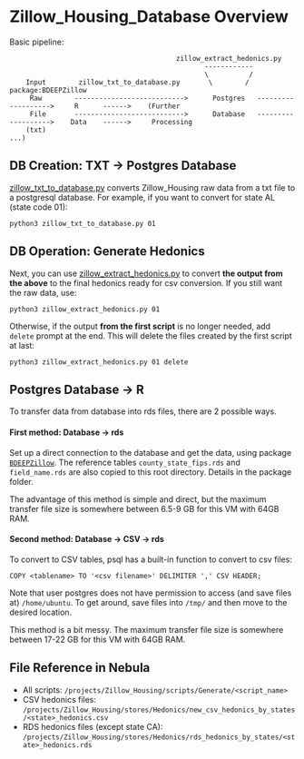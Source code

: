# Zillow_Housing_Database Overview

Basic pipeline:
```
                                         zillow_extract_hedonics.py
                                                ------------                                                
                                                \          /                                                
    Input        zillow_txt_to_database.py       \        /  package:BDEEPZillow                                              
     Raw        --------------------------->      Postgres   ------------------->     R      ------>    (Further   
     File       --------------------------->      Database   ------------------->    Data    ------>     Processing
    (txt)                                                                                          ...)      
```

## DB Creation: TXT -> Postgres Database
[zillow_txt_to_database.py](./DB_creation/zillow_txt_to_database.py) converts Zillow_Housing raw data from a txt file to a postgresql database. For example, if you want to convert for state AL (state code 01):
```
python3 zillow_txt_to_database.py 01
```

## DB Operation: Generate Hedonics
Next, you can use [zillow_extract_hedonics.py](./DB_operations/zillow_extract_hedonics.py) to convert **the output from the above** to the final hedonics ready for csv conversion. If you still want the raw data, use:
```
python3 zillow_extract_hedonics.py 01
```
Otherwise, if the output **from the first script** is no longer needed, add `delete` prompt at the end. This will delete the files created by the first script at last:
```
python3 zillow_extract_hedonics.py 01 delete
```

## Postgres Database -> R
To transfer data from database into rds files, there are 2 possible ways.

#### First method: Database -> rds

Set up a direct connection to the database and get the data, using package [`BDEEPZillow`](./BDEEPZillow/). The reference tables `county_state_fips.rds` and `field_name.rds` are also copied to this root directory. Details in the package folder.

The advantage of this method is simple and direct, but the maximum transfer file size is somewhere between 6.5-9 GB for this VM with 64GB RAM.

#### Second method: Database -> CSV -> rds

To convert to CSV tables, psql has a built-in function to convert to csv files:
```
COPY <tablename> TO '<csv filename>' DELIMITER ',' CSV HEADER;
```
Note that user postgres does not have permission to access (and save files at) `/home/ubuntu`. To get around, save files into `/tmp/` and then move to the desired location.

This method is a bit messy. The maximum transfer file size is somewhere between 17-22 GB for this VM with 64GB RAM.

## File Reference in Nebula
- All scripts: `/projects/Zillow_Housing/scripts/Generate/<script_name>`
- CSV hedonics files: `/projects/Zillow_Housing/stores/Hedonics/new_csv_hedonics_by_states/<state>_hedonics.csv`
- RDS hedonics files (except state CA): `/projects/Zillow_Housing/stores/Hedonics/rds_hedonics_by_states/<state>_hedonics.rds`
